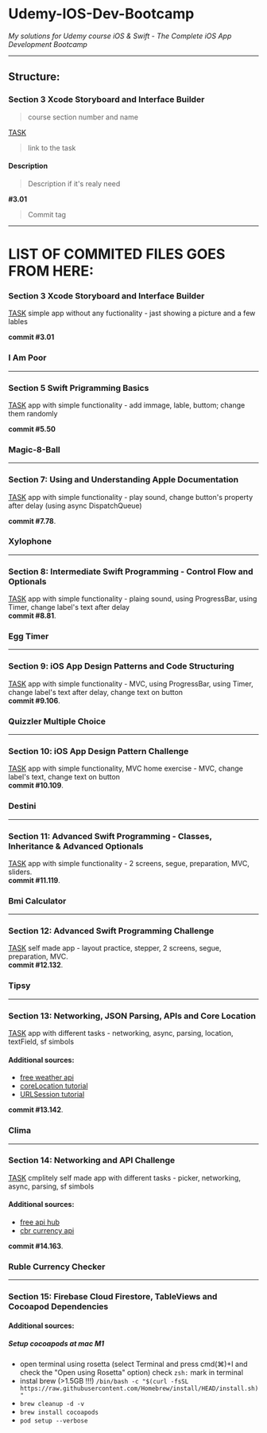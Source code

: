 # Udemy-IOS-Dev-Bootcamp
*My solutions for Udemy course iOS &amp; Swift - The Complete iOS App Development Bootcamp*

---
## Structure: ##
### Section 3 Xcode Storyboard and Interface Builder ### 
> course section number and name

[TASK](https://www.udemy.com/course/ios-13-app-development-bootcamp/learn/lecture/16251044#announcements)
> link to the task 
#### Description ####
> Description if it's realy need

**#3.01**
> Commit tag  
---
# LIST OF COMMITED FILES GOES FROM HERE: #

### Section 3 Xcode Storyboard and Interface Builder ### 

[TASK](https://www.udemy.com/course/ios-13-app-development-bootcamp/learn/lecture/16251044#announcements)
simple app without any fuctionality - jast showing a picture and a few lables 

**commit #3.01**

### I Am Poor ###
---
### Section 5 Swift Prigramming Basics ### 

[TASK](https://www.udemy.com/course/ios-13-app-development-bootcamp/learn/lecture/16252392#overview)
app with simple functionality - add immage, lable, buttom; change them randomly    

**commit #5.50**

### Magic-8-Ball ###

---
### Section 7: Using and Understanding Apple Documentation ### 

[TASK](https://www.udemy.com/course/ios-13-app-development-bootcamp/learn/lecture/16252746#overview)
app with simple functionality - play sound, change button's property after delay (using async DispatchQueue)   

**commit #7.78**.  
### Xylophone ###
---    
### Section 8: Intermediate Swift Programming - Control Flow and Optionals
[TASK](https://www.udemy.com/course/ios-13-app-development-bootcamp/learn/lecture/16252792#overview)
app with simple functionality - plaing sound, using ProgressBar, using Timer, change label's text after delay   
**commit #8.81**.  
### Egg Timer ###
---     
### Section 9: iOS App Design Patterns and Code Structuring
[TASK](https://www.udemy.com/course/ios-13-app-development-bootcamp/learn/lecture/16252942#overview)
app with simple functionality - MVC, using ProgressBar, using Timer, change label's text after delay, change text on button  
**commit #9.106**.  
### Quizzler Multiple Choice ###
---
### Section 10: iOS App Design Pattern Challenge
[TASK](https://www.udemy.com/course/ios-13-app-development-bootcamp/learn/lecture/16253100#overview)
app with simple functionality, MVC home exercise - MVC, change label's text, change text on button  
**commit #10.109**.  
### Destini ###
---
### Section 11: Advanced Swift Programming - Classes, Inheritance & Advanced Optionals
[TASK](hhttps://www.udemy.com/course/ios-13-app-development-bootcamp/learn/lecture/16253370#overview)
app with simple functionality - 2 screens, segue, preparation, MVC, sliders.  
**commit #11.119**.  
### Bmi Calculator ### 
---    
### Section 12: Advanced Swift Programming Challenge
[TASK](https://www.udemy.com/course/ios-13-app-development-bootcamp/learn/lecture/16253434#overview)
self made app  - layout practice, stepper, 2 screens, segue, preparation, MVC.   
**commit #12.132**.   
### Tipsy ###
---    
### Section 13: Networking, JSON Parsing, APIs and Core Location
[TASK](https://www.udemy.com/course/ios-13-app-development-bootcamp/learn/lecture/16253648#overview)
app with different tasks  - networking, async, parsing, location, textField, sf simbols  
#### Additional sources: 
- [free weather api](https://openweathermap.org/api)
- [coreLocation tutorial](https://www.raywenderlich.com/5247-core-location-tutorial-for-ios-tracking-visited-locations)
- [URLSession tutorial](https://www.raywenderlich.com/3244963-urlsession-tutorial-getting-started)

**commit #13.142**.   
### Clima ###
---
### Section 14: Networking and API Challenge 
[TASK](https://www.udemy.com/course/ios-13-app-development-bootcamp/learn/lecture/16253856#overview)
cmplitely self made app with different tasks  - picker, networking, async, parsing, sf simbols
#### Additional sources: 
- [free api hub](https://rapidapi.com/hub)
- [cbr currency api](https://www.cbr-xml-daily.ru/daily_json.js)

**commit #14.163**.   
### Ruble Currency Checker ###
---
### Section 15: Firebase Cloud Firestore, TableViews and Cocoapod Dependencies
#### Additional sources:
##### Setup cocoapods at mac M1
- open terminal using rosetta (select Terminal and press cmd(⌘)+I and check the "Open using Rosetta" option) check `zsh:` mark in terminal
- instal brew (>1.5GB !!!) `/bin/bash -c "$(curl -fsSL https://raw.githubusercontent.com/Homebrew/install/HEAD/install.sh)"` 
- `brew cleanup -d -v` 
- `brew install cocoapods `
- `pod setup --verbose`
